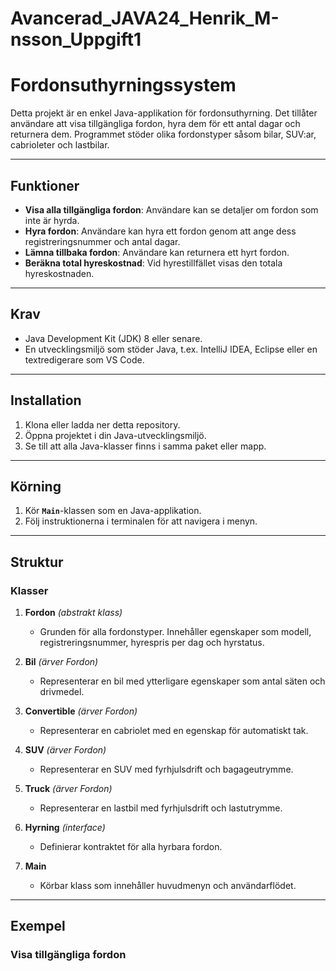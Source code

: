 # Avancerad_JAVA24_Henrik_M-nsson_Uppgift1
# Fordonsuthyrningssystem

Detta projekt är en enkel Java-applikation för fordonsuthyrning. Det tillåter användare att visa tillgängliga fordon, hyra dem för ett antal dagar och returnera dem. Programmet stöder olika fordonstyper såsom bilar, SUV:ar, cabrioleter och lastbilar.

---

## **Funktioner**
- **Visa alla tillgängliga fordon**: Användare kan se detaljer om fordon som inte är hyrda.
- **Hyra fordon**: Användare kan hyra ett fordon genom att ange dess registreringsnummer och antal dagar.
- **Lämna tillbaka fordon**: Användare kan returnera ett hyrt fordon.
- **Beräkna total hyreskostnad**: Vid hyrestillfället visas den totala hyreskostnaden.

---

## **Krav**
- Java Development Kit (JDK) 8 eller senare.
- En utvecklingsmiljö som stöder Java, t.ex. IntelliJ IDEA, Eclipse eller en textredigerare som VS Code.

---

## **Installation**
1. Klona eller ladda ner detta repository.
2. Öppna projektet i din Java-utvecklingsmiljö.
3. Se till att alla Java-klasser finns i samma paket eller mapp.

---

## **Körning**
1. Kör **`Main`**-klassen som en Java-applikation.
2. Följ instruktionerna i terminalen för att navigera i menyn.

---

## **Struktur**
### **Klasser**
1. **Fordon** *(abstrakt klass)*  
   - Grunden för alla fordonstyper. Innehåller egenskaper som modell, registreringsnummer, hyrespris per dag och hyrstatus.
   
2. **Bil** *(ärver Fordon)*  
   - Representerar en bil med ytterligare egenskaper som antal säten och drivmedel.

3. **Convertible** *(ärver Fordon)*  
   - Representerar en cabriolet med en egenskap för automatiskt tak.

4. **SUV** *(ärver Fordon)*  
   - Representerar en SUV med fyrhjulsdrift och bagageutrymme.

5. **Truck** *(ärver Fordon)*  
   - Representerar en lastbil med fyrhjulsdrift och lastutrymme.

6. **Hyrning** *(interface)*  
   - Definierar kontraktet för alla hyrbara fordon.

7. **Main**  
   - Körbar klass som innehåller huvudmenyn och användarflödet.

---

## **Exempel**
### **Visa tillgängliga fordon**
